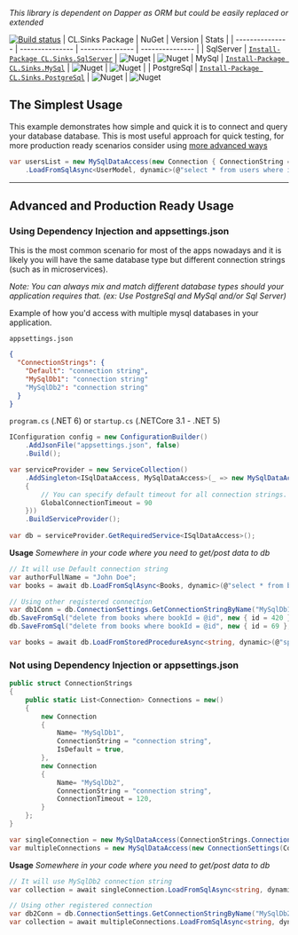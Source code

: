 *This library is dependent on Dapper as ORM but could be easily replaced or extended*

[![Build status](https://dev.azure.com/vpetkovic/HelperTools/_apis/build/status/HelperTools/HelperTools)](https://dev.azure.com/vpetkovic/HelperTools/_build/latest?definitionId=3)
| CL.Sinks Package | NuGet | Version | Stats |
| --------------- | --------------- | --------------- | --------------- |
| SqlServer | [`Install-Package CL.Sinks.SqlServer`](https://www.nuget.org/packages/CL.Sinks.SqlServer/) | ![Nuget](https://img.shields.io/nuget/v/CL.Sinks.SqlServer) | ![Nuget](https://img.shields.io/nuget/dt/CL.Sinks.SqlServer?label=%20Downloads)
| MySql | [`Install-Package CL.Sinks.MySql`](https://www.nuget.org/packages/CL.Sinks.MySql/) | ![Nuget](https://img.shields.io/nuget/v/CL.Sinks.MySql) | ![Nuget](https://img.shields.io/nuget/dt/CL.Sinks.MySql?label=%20Downloads) |
| PostgreSql | [`Install-Package CL.Sinks.PostgreSql`](https://www.nuget.org/packages/CL.Sinks.PostgreSql/) | ![Nuget](https://img.shields.io/nuget/v/CL.Sinks.PostgreSql) | ![Nuget](https://img.shields.io/nuget/dt/CL.Sinks.PostgreSql?label=%20Downloads)


## The Simplest Usage
This example demonstrates how simple and quick it is to connect and query your database database. This is most useful approach for quick testing, for more production ready scenarios consider using [more advanced ways](#advanced-and-production-ready-usage)
``` c#
var usersList = new MySqlDataAccess(new Connection { ConnectionString = "connection string"})
    .LoadFromSqlAsync<UserModel, dynamic>(@"select * from users where isActive = @status", new { status = true });
```
<hr>

## Advanced and Production Ready Usage
### Using Dependency Injection and appsettings.json
This is the most common scenario for most of the apps nowadays and it is likely you will have the same database type but different connection strings (such as in microservices).

*Note: You can always mix and match different database types should your application requires that. (ex: Use PostgreSql and MySql and/or Sql Server)*

Example of how you'd access with multiple mysql databases in your application. 

`appsettings.json`
``` json
{
  "ConnectionStrings": {
    "Default": "connection string",
    "MySqlDb1": "connection string"
    "MySqlDb2": "connection string"
  }
}
```

`program.cs` (.NET 6) or `startup.cs` (.NETCore 3.1 - .NET 5)
``` c#
IConfiguration config = new ConfigurationBuilder()
    .AddJsonFile("appsettings.json", false)
    .Build();

var serviceProvider = new ServiceCollection()
    .AddSingleton<ISqlDataAccess, MySqlDataAccess>(_ => new MySqlDataAccess(new ConnectionSettings(config)
    {
        // You can specify default timeout for all connection strings. if not set it will default to 30 seconds
        GlobalConnectionTimeout = 90
    }))
    .BuildServiceProvider();
    
var db = serviceProvider.GetRequiredService<ISqlDataAccess>();    
```

**Usage**
*Somewhere in your code where you need to get/post data to db*

``` c#
// It will use Default connection string
var authorFullName = "John Doe";
var books = await db.LoadFromSqlAsync<Books, dynamic>(@"select * from books where author = @authorFullName", new { authorFullName });

// Using other registered connection
var db1Conn = db.ConnectionSettings.GetConnectionStringByName("MySqlDb1");
db.SaveFromSql("delete from books where bookId = @id", new { id = 420 }, db1Conn);
db.SaveFromSql("delete from books where bookId = @id", new { id = 69 }, db1Conn);

var books = await db.LoadFromStoredProcedureAsync<string, dynamic>(@"sp_GetBooks @type", new { type = "mystery" }, "MySqlDb2");
```

### Not using Dependency Injection or appsettings.json 

``` c#
public struct ConnectionStrings
{
    public static List<Connection> Connections = new()
    {
        new Connection
        {
            Name= "MySqlDb1",
            ConnectionString = "connection string",
            IsDefault = true,
        },
        new Connection
        {
            Name= "MySqlDb2",
            ConnectionString = "connection string",
            ConnectionTimeout = 120,
        }
    };
}
```

``` c#
var singleConnection = new MySqlDataAccess(ConnectionStrings.Connections.FirstOrDefault(c => c.Name == "MySqlDb2"));
var multipleConnections = new MySqlDataAccess(new ConnectionSettings(ConnectionStrings.Connections)
```

**Usage**
*Somewhere in your code where you need to get/post data to db*

``` c#
// It will use MySqlDb2 connection string
var collection = await singleConnection.LoadFromSqlAsync<string, dynamic>("show databases", new {}); 

// Using other registered connection 
var db2Conn = db.ConnectionSettings.GetConnectionStringByName("MySqlDb2");
var collection = await multipleConnections.LoadFromSqlAsync<string, dynamic>("show databases", new {}, db2Conn);
```



